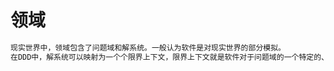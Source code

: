 # 领域

```md
现实世界中，领域包含了问题域和解系统。一般认为软件是对现实世界的部分模拟。
在DDD中，解系统可以映射为一个个限界上下文，限界上下文就是软件对于问题域的一个特定的、有限的解决方案。
```

